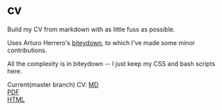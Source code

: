 cv
==

Build my CV from markdown with as little fuss as possible.

Uses Arturo Herrero's [biteydown](https://github.com/arturoherrero/biteydown), to which I've made some minor contributions.

All the complexity is in biteydown -- I just keep my CSS and bash scripts here.

Current(master branch) CV:
[MD](https://github.com/LeeXGreen/cv/blob/master/cv.md)  
[PDF](https://github.com/LeeXGreen/cv/raw/master/cv.pdf)  
[HTML](https://github.com/LeeXGreen/cv/raw/master/cv.html)  

